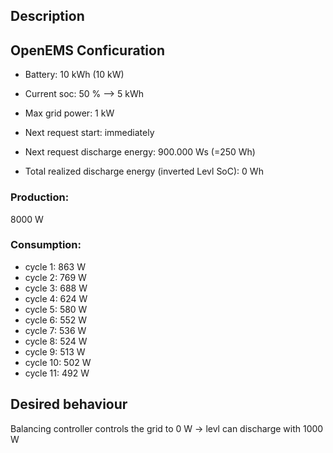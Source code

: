 ## Description


## OpenEMS Conficuration

- Battery: 10 kWh (10 kW)
- Current soc: 50 % --> 5 kWh
- Max grid power: 1 kW


- Next request start: immediately
- Next request discharge energy: 900.000 Ws (=250 Wh)


- Total realized discharge energy (inverted Levl SoC): 0 Wh

### Production:
8000 W

### Consumption:
- cycle 1: 863 W
- cycle 2: 769 W
- cycle 3: 688 W
- cycle 4: 624 W
- cycle 5: 580 W
- cycle 6: 552 W
- cycle 7: 536 W
- cycle 8: 524 W
- cycle 9: 513 W
- cycle 10: 502 W
- cycle 11: 492 W

## Desired behaviour
Balancing controller controls the grid to 0 W
-> levl can discharge  with 1000 W
